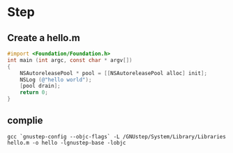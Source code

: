 # Step

## Create a hello.m
```objective-c
#import <Foundation/Foundation.h>
int main (int argc, const char * argv[])
{
	NSAutoreleasePool * pool = [[NSAutoreleasePool alloc] init];
	NSLog (@"hello world");
    [pool drain];
    return 0;
}
```

## complie
```
gcc `gnustep-config --objc-flags` -L /GNUstep/System/Library/Libraries hello.m -o hello -lgnustep-base -lobjc
```
